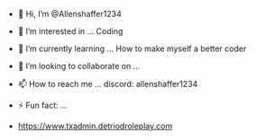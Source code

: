 - 👋 Hi, I’m @Allenshaffer1234
- 👀 I’m interested in ... Coding 
- 🌱 I’m currently learning ... How to make myself a better coder
- 💞️ I’m looking to collaborate on ...
- 📫 How to reach me ... discord: allenshaffer1234
- ⚡ Fun fact: ...

- https://www.txadmin.detriodroleplay.com

<!---
Allenshaffer1234/Allenshaffer1234 is a ✨ special ✨ repository because its `README.md` (this file) appears on your GitHub profile.
You can click the Preview link to take a look at your changes.
--->

